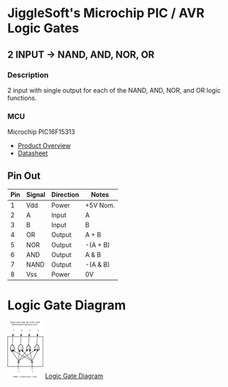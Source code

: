 # JiggleSoft's Microchip PIC / AVR Logic Gates

## 2 INPUT -> NAND, AND, NOR, OR

### Description

2 input with single output for each of the NAND, AND, NOR, and OR logic functions.


### MCU

Microchip PIC16F15313

 * [Product Overview](https://www.microchip.com/wwwproducts/en/PIC16F15313)
 * [Datasheet](http://ww1.microchip.com/downloads/en/DeviceDoc/40001897A.pdf)


## Pin Out

| Pin | Signal | Direction | Notes    |
| --- | ------ | --------- | -------- |
|  1  | Vdd    | Power     | +5V Nom. |
|  2  | A      | Input     | A        |
|  3  | B      | Input     | B        |
|  4  | OR     | Output    | A + B    |
|  5  | NOR    | Output    | -(A + B) |
|  6  | AND    | Output    | A & B    |
|  7  | NAND   | Output    | -(A & B) |
|  8  | Vss    | Power     | 0V       |


# Logic Gate Diagram

![Logic Gate Diagram Small](doc/nand-and-nor-or-gate-pic-diagram.png) [Logic Gate Diagram](doc/nand-and-nor-or-gate-pic-diagram.pdf)

